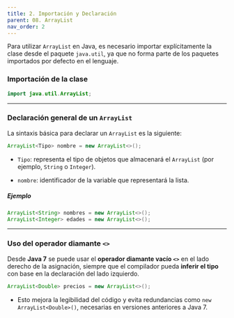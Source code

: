 ```yaml
---
title: 2. Importación y Declaración
parent: 08. ArrayList
nav_order: 2
---
```


Para utilizar `ArrayList` en Java, es necesario importar explícitamente la clase desde el paquete `java.util`, ya que no forma parte de los paquetes importados por defecto en el lenguaje.

### Importación de la clase

```java
import java.util.ArrayList;
```

---
### Declaración general de un `ArrayList`

La sintaxis básica para declarar un `ArrayList` es la siguiente:

```java
ArrayList<Tipo> nombre = new ArrayList<>();
```

- `Tipo`: representa el tipo de objetos que almacenará el `ArrayList` (por ejemplo, `String` o `Integer`).

- `nombre`: identificador de la variable que representará la lista.

##### Ejemplo

```java
ArrayList<String> nombres = new ArrayList<>();
ArrayList<Integer> edades = new ArrayList<>();
```

---
### Uso del operador diamante `<>`

Desde **Java 7** se puede usar el **operador diamante vacío `<>`** en el lado derecho de la asignación, siempre que el compilador pueda **inferir el tipo** con base en la declaración del lado izquierdo.

```java
ArrayList<Double> precios = new ArrayList<>();
```

- Esto mejora la legibilidad del código y evita redundancias como `new ArrayList<Double>()`, necesarias en versiones anteriores a Java 7.
